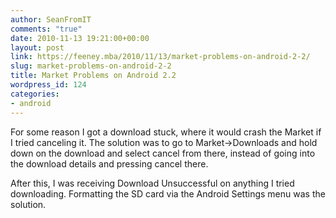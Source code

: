 ```yaml
---
author: SeanFromIT
comments: "true"
date: 2010-11-13 19:21:00+00:00
layout: post
link: https://feeney.mba/2010/11/13/market-problems-on-android-2-2/
slug: market-problems-on-android-2-2
title: Market Problems on Android 2.2
wordpress_id: 124
categories:
- android
---
```


For some reason I got a download stuck, where it would crash the Market if I tried canceling it. The solution was to go to Market->Downloads and hold down on the download and select cancel from there, instead of going into the download details and pressing cancel there.  
  
After this, I was receiving Download Unsuccessful on anything I tried downloading. Formatting the SD card via the Android Settings menu was the solution.
